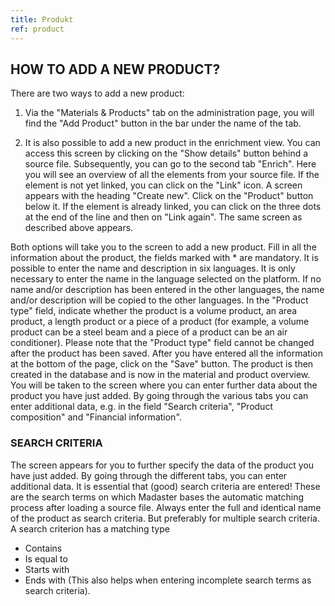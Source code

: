 ```yaml
---
title: Produkt
ref: product
---
```


## HOW TO ADD A NEW PRODUCT?
There are two ways to add a new product:

1. Via the "Materials & Products" tab on the administration page, you will find the "Add Product" button in the bar under the name of the tab.

2. It is also possible to add a new product in the enrichment view. You can access this screen by clicking on the "Show details" button behind a source file. Subsequently, you can go to the second tab "Enrich". Here you will see an overview of all the elements from your source file. If the element is not yet linked, you can click on the "Link" icon. A screen appears with the heading "Create new". Click on the "Product" button below it. If the element is already linked, you can click on the three dots at the end of the line and then on "Link again". The same screen as described above appears.

Both options will take you to the screen to add a new product. Fill in all the information about the product, the fields marked with * are mandatory. It is possible to enter the name and description in six languages. It is only necessary to enter the name in the language selected on the platform. If no name and/or description has been entered in the other languages, the name and/or description will be copied to the other languages. In the "Product type" field, indicate whether the product is a volume product, an area product, a length product or a piece of a product (for example, a volume product can be a steel beam and a piece of a product can be an air conditioner). Please note that the "Product type" field cannot be changed after the product has been saved. After you have entered all the information at the bottom of the page, click on the "Save" button. The product is then created in the database and is now in the material and product overview.
You will be taken to the screen where you can enter further data about the product you have just added. By going through the various tabs you can enter additional data, e.g. in the field "Search criteria", "Product composition" and "Financial information".

### SEARCH CRITERIA ###
The screen appears for you to further specify the data of the product you have just added. By going through the different tabs, you can enter additional data. It is essential that (good) search criteria are entered! These are the search terms on which Madaster bases the automatic matching process after loading a source file. Always enter the full and identical name of the product as search criteria. But preferably for multiple search criteria. A search criterion has a matching type

- Contains
- Is equal to
- Starts with
- Ends with (This also helps when entering incomplete search terms as search criteria).
